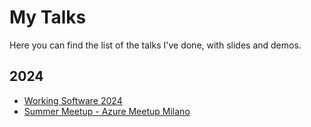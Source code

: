 # My Talks
Here you can find the list of the talks I've done, with slides and demos.

## 2024

- [Working Software 2024](./2024/WorkingSoftware/)
- [Summer Meetup - Azure Meetup Milano](./2024/AzureMeetupMilano0702/)